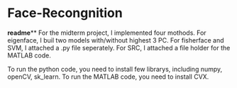 # Face-Recongnition
**********************readme************************
For the midterm project, I implemented four mothods.
For eigenface, I buil two models with/without highest 3 PC. 
For fisherface and SVM, I attached a .py file seperately.
For SRC, I attached a file holder for the MATLAB code.

To run the python code, you need to install few librarys, including numpy, openCV, sk_learn.
To run the MATLAB code, you need to install CVX.
